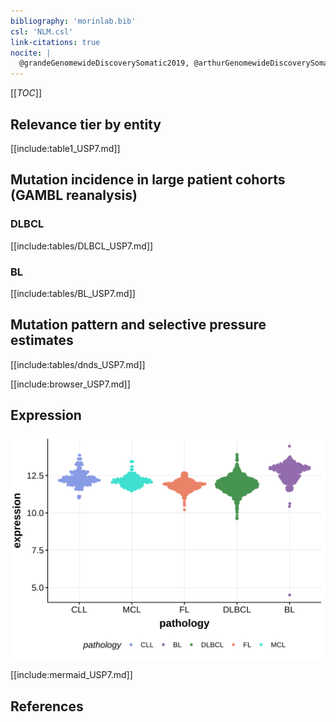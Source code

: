 ```yaml
---
bibliography: 'morinlab.bib'
csl: 'NLM.csl'
link-citations: true
nocite: |
  @grandeGenomewideDiscoverySomatic2019, @arthurGenomewideDiscoverySomatic2018, 
---
```

[[_TOC_]]


## Relevance tier by entity

[[include:table1_USP7.md]]

## Mutation incidence in large patient cohorts (GAMBL reanalysis)

### DLBCL
[[include:tables/DLBCL_USP7.md]]

### BL
[[include:tables/BL_USP7.md]]

## Mutation pattern and selective pressure estimates

[[include:tables/dnds_USP7.md]]

[[include:browser_USP7.md]]

## Expression
![](images/gene_expression/USP7_by_pathology.svg)

[[include:mermaid_USP7.md]]

## References

<!-- ORIGIN: grandeGenomewideDiscoverySomatic2019 -->
<!-- BL: grandeGenomewideDiscoverySomatic2019 -->
